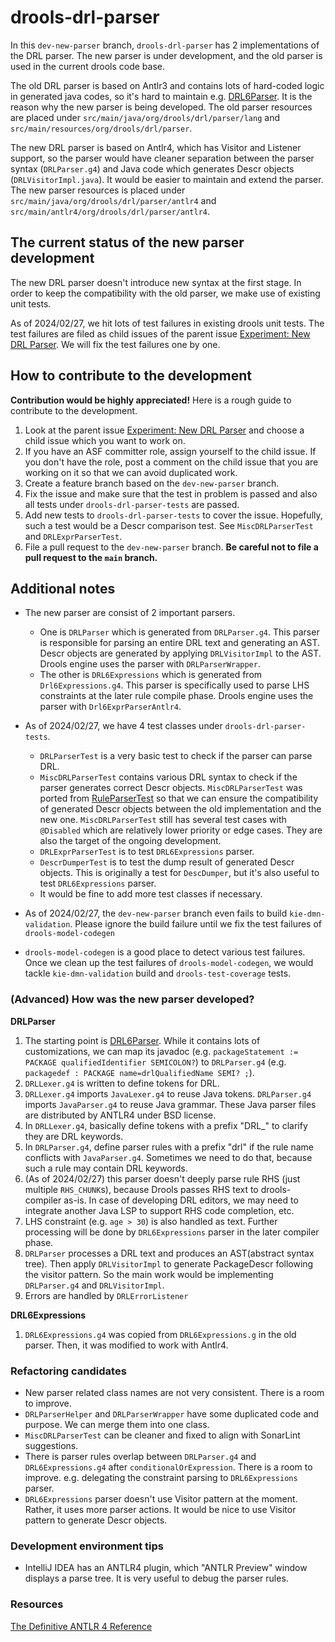 # drools-drl-parser

In this `dev-new-parser` branch, `drools-drl-parser` has 2 implementations of the DRL parser. The new parser is under development, and the old parser is used in the current drools code base.

The old DRL parser is based on Antlr3 and contains lots of hard-coded logic in generated java codes, so it's hard to maintain e.g. [DRL6Parser](https://github.com/apache/incubator-kie-drools/blob/main/drools-drl/drools-drl-parser/src/main/java/org/drools/drl/parser/lang/DRL6Parser.java). It is the reason why the new parser is being developed. The old parser resources are placed under `src/main/java/org/drools/drl/parser/lang` and `src/main/resources/org/drools/drl/parser`.

The new DRL parser is based on Antlr4, which has Visitor and Listener support, so the parser would have cleaner separation between the parser syntax (`DRLParser.g4`) and Java code which generates Descr objects (`DRLVisitorImpl.java`). It would be easier to maintain and extend the parser. The new parser resources is placed under `src/main/java/org/drools/drl/parser/antlr4` and `src/main/antlr4/org/drools/drl/parser/antlr4`.

## The current status of the new parser development
The new DRL parser doesn't introduce new syntax at the first stage. In order to keep the compatibility with the old parser, we make use of existing unit tests.

As of 2024/02/27, we hit lots of test failures in existing drools unit tests. The test failures are filed as child issues of the parent issue [Experiment: New DRL Parser](https://github.com/apache/incubator-kie-drools/issues/5678). We will fix the test failures one by one.

## How to contribute to the development

**Contribution would be highly appreciated!** Here is a rough guide to contribute to the development.

1. Look at the parent issue [Experiment: New DRL Parser](https://github.com/apache/incubator-kie-drools/issues/5678) and choose a child issue which you want to work on.
2. If you have an ASF committer role, assign yourself to the child issue. If you don't have the role, post a comment on the child issue that you are working on it so that we can avoid duplicated work.
3. Create a feature branch based on the `dev-new-parser` branch.
4. Fix the issue and make sure that the test in problem is passed and also all tests under `drools-drl-parser-tests` are passed.
5. Add new tests to `drools-drl-parser-tests` to cover the issue. Hopefully, such a test would be a Descr comparison test. See `MiscDRLParserTest` and `DRLExprParserTest`.
6. File a pull request to the `dev-new-parser` branch. **Be careful not to file a pull request to the `main` branch.**

## Additional notes

- The new parser are consist of 2 important parsers.
  - One is `DRLParser` which is generated from `DRLParser.g4`. This parser is responsible for parsing an entire DRL text and generating an AST. Descr objects are generated by applying `DRLVisitorImpl` to the AST. Drools engine uses the parser with `DRLParserWrapper`.
  - The other is `DRL6Expressions` which is generated from `Drl6Expressions.g4`. This parser is specifically used to parse LHS constraints at the later rule compile phase. Drools engine uses the parser with `Drl6ExprParserAntlr4`.

- As of 2024/02/27, we have 4 test classes under `drools-drl-parser-tests`.
  - `DRLParserTest` is a very basic test to check if the parser can parse DRL.
  - `MiscDRLParserTest` contains various DRL syntax to check if the parser generates correct Descr objects. `MiscDRLParserTest` was ported from [RuleParserTest](https://github.com/apache/incubator-kie-drools/blob/main/drools-test-coverage/test-compiler-integration/src/test/java/org/drools/mvel/compiler/lang/RuleParserTest.java) so that we can ensure the compatibility of generated Descr objects between the old implementation and the new one. `MiscDRLParserTest` still has several test cases with `@Disabled` which are relatively lower priority or edge cases. They are also the target of the ongoing development.
  - `DRLExprParserTest` is to test `DRL6Expressions` parser.
  - `DescrDumperTest` is to test the dump result of generated Descr objects. This is originally a test for `DescDumper`, but it's also useful to test `DRL6Expressions` parser.
  - It would be fine to add more test classes if necessary.

- As of 2024/02/27, the `dev-new-parser` branch even fails to build `kie-dmn-validation`. Please ignore the build failure until we fix the test failures of `drools-model-codegen`
- `drools-model-codegen` is a good place to detect various test failures. Once we clean up the test failures of `drools-model-codegen`, we would tackle `kie-dmn-validation` build and `drools-test-coverage` tests.

### (Advanced) How was the new parser developed?

**DRLParser**

1. The starting point is [DRL6Parser](https://github.com/apache/incubator-kie-drools/blob/main/drools-drl/drools-drl-parser/src/main/java/org/drools/drl/parser/lang/DRL6Parser.java). While it contains lots of customizations, we can map its javadoc (e.g. `packageStatement := PACKAGE qualifiedIdentifier SEMICOLON?`) to `DRLParser.g4` (e.g. `packagedef : PACKAGE name=drlQualifiedName SEMI? ;`).
2. `DRLLexer.g4` is written to define tokens for DRL.
3. `DRLLexer.g4` imports `JavaLexer.g4` to reuse Java tokens. `DRLParser.g4` imports `JavaParser.g4` to reuse Java grammar. These Java parser files are distributed by ANTLR4 under BSD license.
4. In `DRLLexer.g4`, basically define tokens with a prefix "DRL_" to clarify they are DRL keywords.
5. In `DRLParser.g4`, define parser rules with a prefix "drl" if the rule name conflicts with `JavaParser.g4`. Sometimes we need to do that, because such a rule may contain DRL keywords.
6. (As of 2024/02/27) this parser doesn't deeply parse rule RHS (just multiple `RHS_CHUNK`s), because Drools passes RHS text to drools-compiler as-is. In case of developing DRL editors, we may need to integrate another Java LSP to support RHS code completion, etc.
7. LHS constraint (e.g. `age > 30`) is also handled as text. Further processing will be done by `DRL6Expressions` parser in the later compiler phase.
8. `DRLParser` processes a DRL text and produces an AST(abstract syntax tree). Then apply `DRLVisitorImpl` to generate PackageDescr following the visitor pattern. So the main work would be implementing `DRLParser.g4` and `DRLVisitorImpl`.
9. Errors are handled by `DRLErrorListener`

**DRL6Expressions**

1. `DRL6Expressions.g4` was copied from `DRL6Expressions.g` in the old parser. Then, it was modified to work with Antlr4.

### Refactoring candidates
- New parser related class names are not very consistent. There is a room to improve.
- `DRLParserHelper` and `DRLParserWrapper` have some duplicated code and purpose. We can merge them into one class.
- `MiscDRLParserTest` can be cleaner and fixed to align with SonarLint suggestions.
- There is parser rules overlap between `DRLParser.g4` and `DRL6Expressions.g4` after `conditionalOrExpression`. There is a room to improve. e.g. delegating the constraint parsing to `DRL6Expressions` parser.
- `DRL6Expressions` parser doesn't use Visitor pattern at the moment. Rather, it uses more parser actions. It would be nice to use Visitor pattern to generate Descr objects.

### Development environment tips
- IntelliJ IDEA has an ANTLR4 plugin, which "ANTLR Preview" window displays a parse tree. It is very useful to debug the parser rules.

### Resources
[The Definitive ANTLR 4 Reference](https://pragprog.com/titles/tpantlr2/the-definitive-antlr-4-reference/)